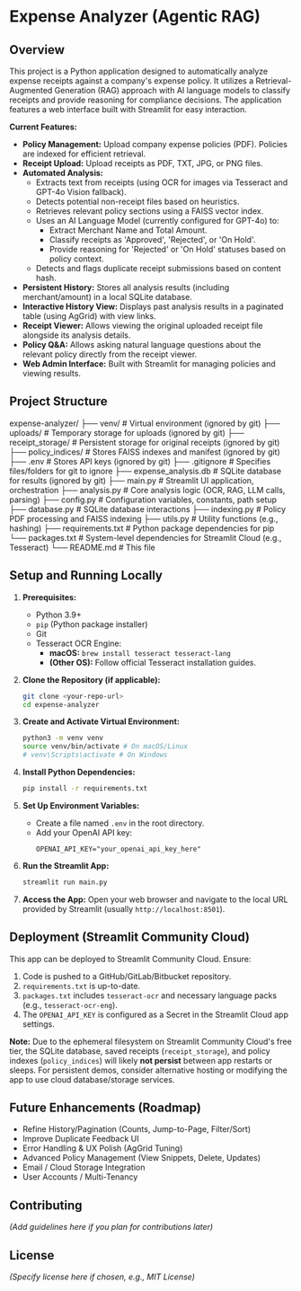 # Expense Analyzer (Agentic RAG)

## Overview

This project is a Python application designed to automatically analyze expense receipts against a company's expense policy. It utilizes a Retrieval-Augmented Generation (RAG) approach with AI language models to classify receipts and provide reasoning for compliance decisions. The application features a web interface built with Streamlit for easy interaction.

**Current Features:**

*   **Policy Management:** Upload company expense policies (PDF). Policies are indexed for efficient retrieval.
*   **Receipt Upload:** Upload receipts as PDF, TXT, JPG, or PNG files.
*   **Automated Analysis:**
    *   Extracts text from receipts (using OCR for images via Tesseract and GPT-4o Vision fallback).
    *   Detects potential non-receipt files based on heuristics.
    *   Retrieves relevant policy sections using a FAISS vector index.
    *   Uses an AI Language Model (currently configured for GPT-4o) to:
        *   Extract Merchant Name and Total Amount.
        *   Classify receipts as 'Approved', 'Rejected', or 'On Hold'.
        *   Provide reasoning for 'Rejected' or 'On Hold' statuses based on policy context.
    *   Detects and flags duplicate receipt submissions based on content hash.
*   **Persistent History:** Stores all analysis results (including merchant/amount) in a local SQLite database.
*   **Interactive History View:** Displays past analysis results in a paginated table (using AgGrid) with view links.
*   **Receipt Viewer:** Allows viewing the original uploaded receipt file alongside its analysis details.
*   **Policy Q&A:** Allows asking natural language questions about the relevant policy directly from the receipt viewer.
*   **Web Admin Interface:** Built with Streamlit for managing policies and viewing results.

## Project Structure
expense-analyzer/
├── venv/ # Virtual environment (ignored by git)
├── uploads/ # Temporary storage for uploads (ignored by git)
├── receipt_storage/ # Persistent storage for original receipts (ignored by git)
├── policy_indices/ # Stores FAISS indexes and manifest (ignored by git)
├── .env # Stores API keys (ignored by git)
├── .gitignore # Specifies files/folders for git to ignore
├── expense_analysis.db # SQLite database for results (ignored by git)
├── main.py # Streamlit UI application, orchestration
├── analysis.py # Core analysis logic (OCR, RAG, LLM calls, parsing)
├── config.py # Configuration variables, constants, path setup
├── database.py # SQLite database interactions
├── indexing.py # Policy PDF processing and FAISS indexing
├── utils.py # Utility functions (e.g., hashing)
├── requirements.txt # Python package dependencies for pip
└── packages.txt # System-level dependencies for Streamlit Cloud (e.g., Tesseract)
└── README.md # This file


## Setup and Running Locally

1.  **Prerequisites:**
    *   Python 3.9+
    *   `pip` (Python package installer)
    *   Git
    *   Tesseract OCR Engine:
        *   **macOS:** `brew install tesseract tesseract-lang`
        *   **(Other OS):** Follow official Tesseract installation guides.

2.  **Clone the Repository (if applicable):**
    ```bash
    git clone <your-repo-url>
    cd expense-analyzer
    ```

3.  **Create and Activate Virtual Environment:**
    ```bash
    python3 -m venv venv
    source venv/bin/activate # On macOS/Linux
    # venv\Scripts\activate # On Windows
    ```

4.  **Install Python Dependencies:**
    ```bash
    pip install -r requirements.txt
    ```

5.  **Set Up Environment Variables:**
    *   Create a file named `.env` in the root directory.
    *   Add your OpenAI API key:
        ```
        OPENAI_API_KEY="your_openai_api_key_here"
        ```

6.  **Run the Streamlit App:**
    ```bash
    streamlit run main.py
    ```

7.  **Access the App:** Open your web browser and navigate to the local URL provided by Streamlit (usually `http://localhost:8501`).

## Deployment (Streamlit Community Cloud)

This app can be deployed to Streamlit Community Cloud. Ensure:

1.  Code is pushed to a GitHub/GitLab/Bitbucket repository.
2.  `requirements.txt` is up-to-date.
3.  `packages.txt` includes `tesseract-ocr` and necessary language packs (e.g., `tesseract-ocr-eng`).
4.  The `OPENAI_API_KEY` is configured as a Secret in the Streamlit Cloud app settings.

**Note:** Due to the ephemeral filesystem on Streamlit Community Cloud's free tier, the SQLite database, saved receipts (`receipt_storage`), and policy indexes (`policy_indices`) will likely **not persist** between app restarts or sleeps. For persistent demos, consider alternative hosting or modifying the app to use cloud database/storage services.

## Future Enhancements (Roadmap)

*   Refine History/Pagination (Counts, Jump-to-Page, Filter/Sort)
*   Improve Duplicate Feedback UI
*   Error Handling & UX Polish (AgGrid Tuning)
*   Advanced Policy Management (View Snippets, Delete, Updates)
*   Email / Cloud Storage Integration
*   User Accounts / Multi-Tenancy

## Contributing

*(Add guidelines here if you plan for contributions later)*

## License

*(Specify license here if chosen, e.g., MIT License)*
